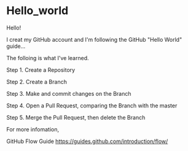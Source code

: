 # Hello_world

Hello!

I creat my GitHub account and I'm following the GitHub "Hello World" guide...

The folloing is what I've learned.

Step 1. Create a Repository

Step 2. Create a Branch

Step 3. Make and commit changes on the Branch

Step 4. Open a Pull Request, comparing the Branch with the master

Step 5. Merge the Pull Request, then delete the Branch


For more infomation,

GitHub Flow Guide https://guides.github.com/introduction/flow/
